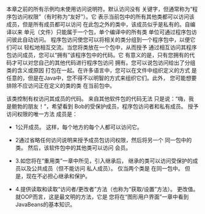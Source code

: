 

本章之前的所有示例均未使用访问说明符。默认访问没有
关键字，但通常称为“程序包访问权限”（有时称为“友好”）。它
表示当前包中的所有其他类都可以访问该成员，但是所有成员都可以访问
在此包之外的类中，该成员似乎是私有的。自编译以来
单元（文件）只能属于一个包，单个编译中的所有类
单位可通过程序包访问彼此自动访问。
程序包访问使您可以将相关的类分组到一个程序包中，以便它们可以
轻松地相互交流。当您将类放在一个包中，从而授予
通过相互访问其程序包访问成员，您可以“拥有”该程序包中的代码。它
有意义的是，只有您拥有的代码才可以对您自己的其他代码进行程序包访问
拥有。您可以说包访问给出了分组类的含义或原因
打包在一起。在许多语言中，您可以在文件中组织定义的方式
是任意的，但是在Java中，您不得不以明智的方式来组织它们。此外，
您可能想要排除不应访问正在定义的类的类
在当前包中。

该类控制有权访问其成员的代码。 来自其他软件包的代码无法
只是说：“嗨，我是鲍勃的朋友！”，希望看到
Bob的受保护成员，程序包访问者和私有成员。 授予访问权限的唯一方法
成员是：


- 1公开成员。 这样，每个地方的每个人都可以访问它。

- 2通过省略任何访问说明来授予成员包访问权限，然后将另一个
同一包中的类。 然后，该软件包中的其他类可以访问
会员。

- 3.如您将在“重用类”一章中所见，引入继承后，
继承的类可以访问受保护的成员以及公共成员（但不能访问
私人成员）。 仅当两个类是
在同一包中。 但是，现在不必担心继承和保护。


- 4.提供读取和读取“访问者/更改者”方法（也称为“获取/设置”方法）。
更改值。 就OOP而言，这是最文明的方法，它是
您将在“图形用户界面”一章中看到JavaBeans的基本知识。

